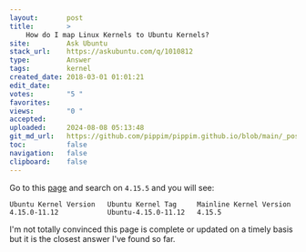 ```yaml
---
layout:       post
title:        >
    How do I map Linux Kernels to Ubuntu Kernels?
site:         Ask Ubuntu
stack_url:    https://askubuntu.com/q/1010812
type:         Answer
tags:         kernel
created_date: 2018-03-01 01:01:21
edit_date:    
votes:        "5 "
favorites:    
views:        "0 "
accepted:     
uploaded:     2024-08-08 05:13:48
git_md_url:   https://github.com/pippim/pippim.github.io/blob/main/_posts/2018/2018-03-01-How-do-I-map-Linux-Kernels-to-Ubuntu-Kernels_.md
toc:          false
navigation:   false
clipboard:    false
---
```


Go to this [page][1] and search on `4.15.5` and you will see:

``` 
Ubuntu Kernel Version   Ubuntu Kernel Tag     Mainline Kernel Version
4.15.0-11.12            Ubuntu-4.15.0-11.12	  4.15.5
```

I'm not totally convinced this page is complete or updated on a timely basis but it is the closest answer I've found so far.

  [1]: https://people.canonical.com/~kernel/info/kernel-version-map.html

